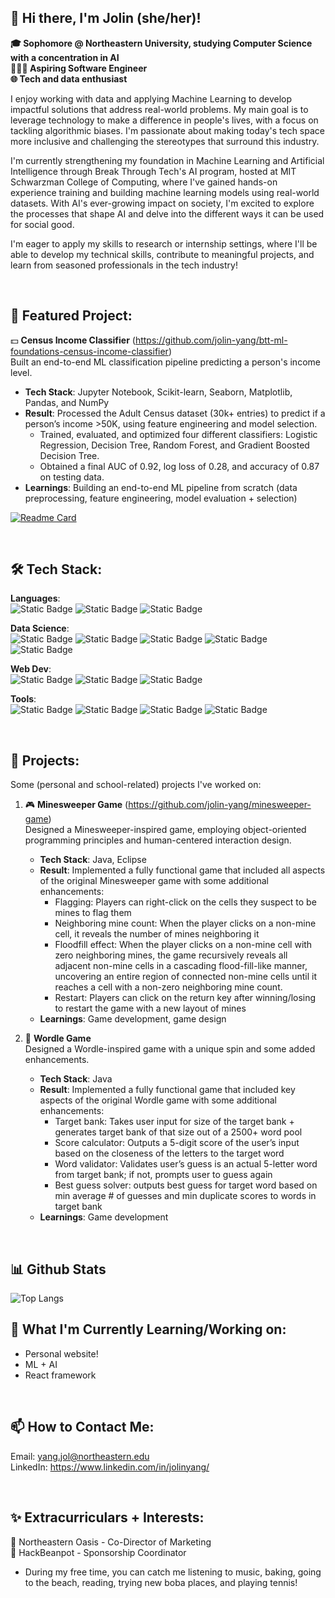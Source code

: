 ##  👋 Hi there, I'm Jolin (she/her)!
**🎓 Sophomore @ Northeastern University, studying Computer Science with a concentration in AI   
👩🏻‍💻  Aspiring Software Engineer  
🌐 Tech and data enthusiast** 

I enjoy working with data and applying Machine Learning to develop impactful solutions that address real-world problems. My main goal is to leverage technology to make a difference in people's lives, with a focus on tackling algorithmic biases. I'm passionate about making today's tech space more inclusive and challenging the stereotypes that surround this industry. 

I'm currently strengthening my foundation in Machine Learning and Artificial Intelligence through Break Through Tech's AI program, hosted at MIT Schwarzman College of Computing, where I've gained hands-on experience training and building machine learning models using real-world datasets. With AI's ever-growing impact on society, I'm excited to explore the processes that shape AI and delve into the different ways it can be used for social good.  

I'm eager to apply my skills to research or internship settings, where I'll be able to develop my technical skills, contribute to meaningful projects, and learn from seasoned professionals in the tech industry!

<br>

## 📌 **Featured Project**:  
💵 **Census Income Classifier** (https://github.com/jolin-yang/btt-ml-foundations-census-income-classifier)     
Built an end-to-end ML classification pipeline predicting a person's income level. 
- **Tech Stack**: Jupyter Notebook, Scikit-learn, Seaborn, Matplotlib, Pandas, and NumPy
- **Result**: Processed the Adult Census dataset (30k+ entries) to predict if a person’s income >50K, using feature engineering and model selection.
  - Trained, evaluated, and optimized four different classifiers: Logistic Regression, Decision Tree, Random Forest, and Gradient Boosted Decision Tree.
  - Obtained a final AUC of 0.92, log loss of 0.28, and accuracy of 0.87 on testing data.
- **Learnings**: Building an end-to-end ML pipeline from scratch (data preprocessing, feature engineering, model evaluation + selection)

[![Readme Card](https://github-readme-stats.vercel.app/api/pin/?username=jolin-yang&repo=btt-ml-foundations-census-income-classifier)](https://github.com/jolin-yang/btt-ml-foundations-census-income-classifier)     
   

<br>

## 🛠 Tech Stack: 
**Languages**:   
![Static Badge](https://img.shields.io/badge/Java-purple?style=for-the-badge)
![Static Badge](https://img.shields.io/badge/Python-3776AB?style=for-the-badge&logo=python&logoColor=white) 
![Static Badge](https://img.shields.io/badge/Racket-%239F1D20?style=for-the-badge&logo=racket&logoColor=white) 

**Data Science**:    
![Static Badge](https://img.shields.io/badge/pandas-%23150458?style=for-the-badge&logo=pandas)
![Static Badge](https://img.shields.io/badge/numpy-%23013243?style=for-the-badge&logo=numpy) 
![Static Badge](https://img.shields.io/badge/scikit%20learn-%23F7931E?style=for-the-badge&logo=scikit-learn&logoColor=white)
![Static Badge](https://img.shields.io/badge/seaborn-blue?style=for-the-badge)
![Static Badge](https://img.shields.io/badge/matplotlib-navy?style=for-the-badge)   

**Web Dev**:    
![Static Badge](https://img.shields.io/badge/html5-%23E34F26?style=for-the-badge&logo=html5&logoColor=white) 
![Static Badge](https://img.shields.io/badge/css-%23663399?style=for-the-badge&logo=css&logoColor=white)
![Static Badge](https://img.shields.io/badge/javascript-%23F7DF1E?style=for-the-badge&logo=javascript&logoColor=white)  

**Tools**:   
![Static Badge](https://img.shields.io/badge/jupyter-%23F37626?style=for-the-badge&logo=jupyter&logoColor=white)
![Static Badge](https://img.shields.io/badge/google%20colab-%23F9AB00?style=for-the-badge&logo=google-colab&logoColor=white)
![Static Badge](https://img.shields.io/badge/github-%23181717?style=for-the-badge&logo=github)
![Static Badge](https://img.shields.io/badge/git-%23F05032?style=for-the-badge&logo=git&logoColor=white)

<br>

## 🚀  Projects:
Some (personal and school-related) projects I've worked on: 
1. 🎮 **Minesweeper Game**  (https://github.com/jolin-yang/minesweeper-game)   
   Designed a Minesweeper-inspired game, employing object-oriented programming principles and human-centered interaction design.  
   - **Tech Stack**: Java, Eclipse  
   - **Result**: Implemented a fully functional game that included all aspects of the original Minesweeper game with some additional enhancements:  
     - Flagging: Players can right-click on the cells they suspect to be mines to flag them
     - Neighboring mine count: When the player clicks on a non-mine cell, it reveals the number of mines neighboring it
     - Floodfill effect: When the player clicks on a non-mine cell with zero neighboring mines, the game recursively reveals all adjacent non-mine cells in a cascading flood-fill-like manner, uncovering an entire region of connected non-mine cells until it reaches a cell with a non-zero neighboring mine count.
     - Restart: Players can click on the return key after winning/losing to restart the game with a new layout of mines
   - **Learnings**: Game development, game design    

2. 📝 **Wordle Game**  
   Designed a Wordle-inspired game with a unique spin and some added enhancements.  
   - **Tech Stack**: Java
   - **Result**: Implemented a fully functional game that included key aspects of the original Wordle game with some additional enhancements:
     - Target bank: Takes user input for size of the target bank + generates target bank of that size out of a 2500+ word pool
     - Score calculator: Outputs a 5-digit score of the user’s input based on the closeness of the letters to the target word
     - Word validator: Validates user’s guess is an actual 5-letter word from target bank; if not, prompts user to guess again
     - Best guess solver: outputs best guess for target word based on min average # of guesses and min duplicate scores to words in target bank
   - **Learnings**: Game development    
     
<br>

## 📊 Github Stats
![Top Langs](https://github-readme-stats.vercel.app/api/top-langs/?username=jolin-yang&layout=compact)


## 🌱 **What I'm Currently Learning/Working on**: 
- Personal website!
- ML + AI
- React framework

<br> 

## 📫 **How to Contact Me**:  
Email: yang.jol@northeastern.edu  
LinkedIn: https://www.linkedin.com/in/jolinyang/

<br>

## ✨ **Extracurriculars + Interests**:  
🌴 Northeastern Oasis - Co-Director of Marketing   
💬 HackBeanpot - Sponsorship Coordinator  

- During my free time, you can catch me listening to music, baking, going to the beach, reading, trying new boba places, and playing tennis!

<!--
**jolin-yang/jolin-yang** is a ✨ _special_ ✨ repository because its `README.md` (this file) appears on your GitHub profile.

Here are some ideas to get you started:

- 🔭 I’m currently working on ...
- 🌱 I’m currently learning ...
- 👯 I’m looking to collaborate on ...
- 🤔 I’m looking for help with ...
- 💬 Ask me about ...
- 📫 How to reach me: ...
- 😄 Pronouns: ...
- ⚡ Fun fact: ...
-->
